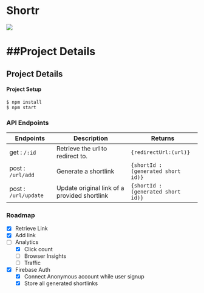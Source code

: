 # Shortr

![](https://shortr.dsen.tech/img/logo.afafeb6b.svg)

# ##Project Details

## Project Details

#### Project Setup
```
$ npm install
$ npm start 
```
### API Endpoints

| Endpoints            | Description                                  | Returns                            |
| -------------------- | -------------------------------------------- | ---------------------------------- |
| get : `/:id`         | Retrieve the url to redirect to.             | `{redirectUrl:(url)}`              |
| post : `/url/add`    | Generate a shortlink                         | `{shortId : (generated short id)}` |
| post : `/url/update` | Update original link of a provided shortlink | `{shortId : (generated short id)}` |

### Roadmap

- [x] Retrieve Link
- [x] Add link
- [ ] Analytics
  - [x] Click count
  - [ ] Browser Insights
  - [ ] Traffic
- [x] Firebase Auth
  - [x] Connect Anonymous account while user signup
  - [x] Store all generated shortlinks
